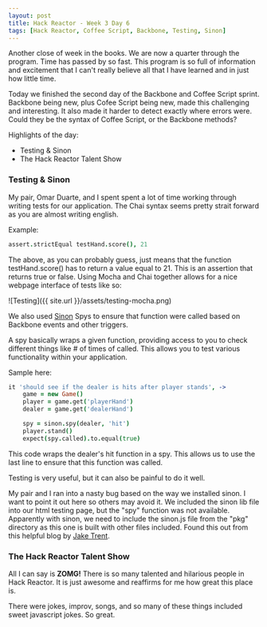 ```yaml
---
layout: post
title: Hack Reactor - Week 3 Day 6
tags: [Hack Reactor, Coffee Script, Backbone, Testing, Sinon]
---
```


Another close of week in the books.  We are now a quarter through the program.  Time has passed by so fast.  This program is so full of information and excitement that I can't really believe all that I have learned and in just how little time.

Today we finished the second day of the Backbone and Coffee Script sprint.  Backbone being new, plus Cofee Script being new, made this challenging and interesting.  It also made it harder to detect exactly where errors were.  Could they be the syntax of Coffee Script, or the Backbone methods?
 <!--more-->

Highlights of the day:

* Testing & Sinon
* The Hack Reactor Talent Show

### Testing & Sinon

My pair, Omar Duarte, and I spent spent a lot of time working through writing tests for our application.  The Chai syntax seems pretty strait forward as you are almost writing english.  

Example:

```coffeescript
assert.strictEqual testHand.score(), 21
```

The above, as you can probably guess, just means that the function testHand.score() has to return a value equal to 21.  This is an assertion that returns true or false.  Using Mocha and Chai together allows for a nice webpage interface of tests like so:

![Testing]({{ site.url }}/assets/testing-mocha.png)

We also used [Sinon](http://sinonjs.org/) Spys to ensure that function were called based on Backbone events and other triggers.  

A spy basically wraps a given function, providing access to you to check different things like # of times of called.  This allows you to test various functionality within your application.  

Sample here:

```coffeescript
it 'should see if the dealer is hits after player stands', ->
    game = new Game()
    player = game.get('playerHand')
    dealer = game.get('dealerHand')

    spy = sinon.spy(dealer, 'hit')
    player.stand()
    expect(spy.called).to.equal(true)
```

This code wraps the dealer's hit function in a spy.  This allows us to use the last line to ensure that this function was called.  

Testing is very useful, but it can also be painful to do it well.

My pair and I ran into a nasty bug based on the way we installed sinon.  I want to point it out here so others may avoid it.  We included the sinon lib file into our html testing page, but the "spy" function was not available.  Apparently with sinon, we need to include the sinon.js file from the "pkg" directory as this one is built with other files included.  Found this out from this helpful blog by [Jake Trent](http://jaketrent.com/post/spies-sinon-chai/).

### The Hack Reactor Talent Show

All I can say is **ZOMG!**  There is so many talented and hilarious people in Hack Reactor.  It is just awesome and reaffirms for me how great this place is.  

There were jokes, improv, songs, and so many of these things included sweet javascript jokes.  So great.  

